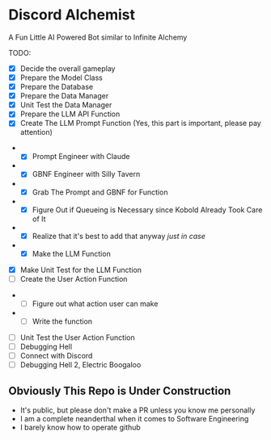# Discord Alchemist
A Fun Little AI Powered Bot similar to Infinite Alchemy

TODO: 
- [x] Decide the overall gameplay
- [x] Prepare the Model Class
- [x] Prepare the Database
- [x] Prepare the Data Manager
- [x] Unit Test the Data Manager
- [x] Prepare the LLM API Function
- [x] Create The LLM Prompt Function  (Yes, this part is important, please pay attention)
- - [x] Prompt Engineer with Claude
- - [x] GBNF Engineer with Silly Tavern
- - [x] Grab The Prompt and GBNF for Function
- - [x] Figure Out if Queueing is Necessary since Kobold Already Took Care of It
- - [x] Realize that it's best to add that anyway *just in case*
- - [x] Make the LLM Function
- [x] Make Unit Test for the LLM Function
- [ ] Create the User Action Function
- - [ ] Figure out what action user can make
- - [ ] Write the function
- [ ] Unit Test the User Action Function
- [ ] Debugging Hell
- [ ] Connect with Discord
- [ ] Debugging Hell 2, Electric Boogaloo

## Obviously This Repo is Under Construction
- It's public, but please don't make a PR unless you know me personally
- I am a complete neanderthal when it comes to Software Engineering
- I barely know how to operate github
